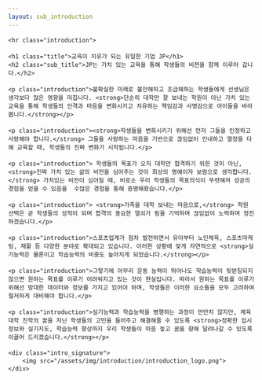 ```yaml
---
layout: sub_introduction
---
```


<div class="introduction">
    
    <hr class="introduction">

    <h1 class="title">교육이 치유가 되는 유일한 기업 JP</h1>
    <h2 class="sub_title">JP는 가치 있는 교육을 통해 학생들의 비젼을 함께 이루어 갑니다.</h2>

    <p class="introduction">불확실한 미래로 불안해하고 조급해하는 학생들에게 선생님은 생각보다 많은 영향을 미칩니다. <strong>단순히 대학만 잘 보내는 학원이 아닌 가치 있는 교육을 통해 학생들의 인격과 마음을 변화시키고 치유하는 책임감과 사명감으로 아이들을 바라봅니다.</strong></p>

    <p class="introduction"><strong>학생들을 변화시키기 위해선 먼저 그들을 인정하고 사랑해야 합니다.</strong> 그들을 사랑하는 마음을 기반으로 끊임없이 인내하고 열정을 다해 교육할 때, 학생들의 진짜 변화가 시작됩니다.</p>

    <p class="introduction"> 학생들의 목표가 오직 대학만 합격하기 위한 것이 아닌, <strong>진짜 가치 있는 삶의 비전을 심어주는 것이 최상의 명예이자 보람으로 생각합니다.</strong> 가치있는 비전이 심어질 때, 비로소 우리 학생들의 목표의식이 뚜렷해져 성공의 경험을 얻을 수 있음을  수많은 경험을 통해 증명해왔습니다.</p>

    <p class="introduction"> <strong>가족을 대학 보내는 마음으로,</strong> 학원 선택은 곧 학생들의 성적이 되며 합격의 중요한 열쇠가 됨을 기억하며 끊임없이 노력하며 정진하겠습니다.</p>

    <p class="introduction">스포츠업계가 점차 발전하면서 유아부터 노인체육, 스포츠마케팅, 재활 등 다양한 분야로 확대되고 있습니다. 이러한 상황에 맞게 자연적으로 <strong>실기능력은 물론이고 학습능력의 비중도 높아지게 되었습니다.</strong></p>

    <p class="introduction">그렇기에 아무리 운동 능력이 뛰어나도 학습능력이 뒷받침되지 않으면 원하는 목표를 이루기 어려워지고 있는 것이 현실입니다. 따라서 원하는 목표를 이루기 위해선 방대한 데이터와 정보를 가지고 있어야 하며, 학생들은 이러한 요소들을 모두 고려하여 철저하게 대비해야 합니다.</p>

    <p class="introduction">실기능력과 학습능력을 병행하는 과정이 만만치 않지만, 체육대학 진학의 꿈을 지닌 학생들의 고민을 들어주고 해결해줄 수 있도록 <strong>정확한 입시정보와 실기지도, 학습능력 향상까지 우리 학생들이 마음 놓고 꿈을 향해 달려나갈 수 있도록 이끌어 드리겠습니다.</strong></p>

    <div class="intro_signature">
        <img src="/assets/img/introduction/introduction_logo.png">
    </div>
</div>